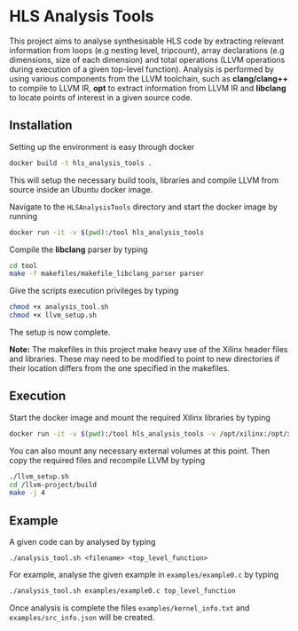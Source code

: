 # HLS Analysis Tools

This project aims to analyse synthesisable HLS code by extracting relevant information from loops (e.g nesting level, tripcount), array declarations (e.g dimensions, size of each dimension) and total operations (LLVM operations during execution of a given top-level function). Analysis is performed by using various components from the LLVM toolchain, such as **clang/clang\++** to compile to LLVM IR, **opt** to extract information from LLVM IR and **libclang** to locate points of interest in a given source code.

## Installation

Setting up the environment is easy through docker

```bash
docker build -t hls_analysis_tools .
```

This will setup the necessary build tools, libraries and compile LLVM from source inside an Ubuntu docker image.

Navigate to the ```HLSAnalysisTools``` directory and start the docker image by running

```bash
docker run -it -v $(pwd):/tool hls_analysis_tools
```


Compile the **libclang** parser by typing

```bash
cd tool
make -f makefiles/makefile_libclang_parser parser
```

Give the scripts execution privileges by typing

```bash
chmod +x analysis_tool.sh
chmod +x llvm_setup.sh
```

The setup is now complete.

**Note:** The makefiles in this project make heavy use of the Xilinx header files and libraries. These may need to be modified to point to new directories if their location differs from the one specified in the makefiles.

## Execution

Start the docker image and mount the required Xilinx libraries by typing

```bash
docker run -it -v $(pwd):/tool hls_analysis_tools -v /opt/xilinx:/opt/xilinx -v /opt/Xilinx:/opt/Xilinx -v /tools/Xilinx:/tools/Xilinx
```

You can also mount any necessary external volumes at this point. Then copy the required files and recompile LLVM by typing

```bash
./llvm_setup.sh
cd /llvm-project/build
make -j 4
```

## Example

A given code can by analysed by typing
```
./analysis_tool.sh <filename> <top_level_function>
```

For example, analyse the given example in ```examples/example0.c``` by typing

```bash
./analysis_tool.sh examples/example0.c top_level_function
```

Once analysis is complete the files ```examples/kernel_info.txt``` and ```examples/src_info.json``` will be created.
